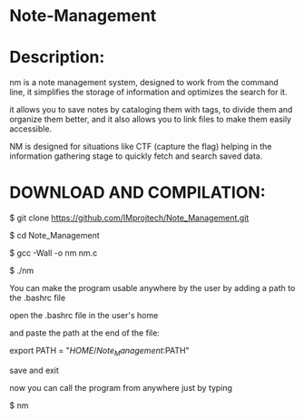 # Note-Management

# Description:
nm is a note management system, designed to work from the command line, it simplifies the storage of information and optimizes the search for it.
 
it allows you to save notes by cataloging them with tags, to divide them and organize them better, and it also allows you to link files to make them easily accessible.

NM is designed for situations like CTF (capture the flag) helping in the information gathering stage to quickly fetch and search saved data.


# DOWNLOAD AND COMPILATION:

$ git clone https://github.com/IMprojtech/Note_Management.git

$ cd Note_Management
 
$ gcc -Wall -o nm nm.c

$ ./nm

You can make the program usable anywhere by the user by adding a path to the .bashrc file

open the .bashrc file in the user's home

and paste the path at the end of the file:

export PATH = "$HOME/Note_Management:$PATH"

save and exit

now you can call the program from anywhere just by typing

$ nm
